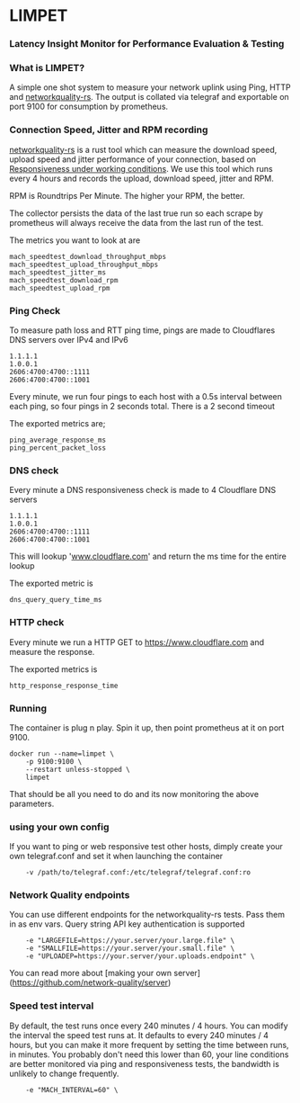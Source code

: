 # LIMPET
### Latency Insight Monitor for Performance Evaluation & Testing

### What is LIMPET?
A simple one shot system to measure your network uplink using Ping, HTTP and 
[networkquality-rs](https://github.com/cloudflare/networkquality-rs/).
The output is collated via telegraf and exportable on port 9100 for consumption 
by prometheus. 

### Connection Speed, Jitter and RPM recording
[networkquality-rs](https://github.com/cloudflare/networkquality-rs/) is a rust 
tool which can measure the download speed, upload speed and jitter performance 
of your connection, based on [Responsiveness under working conditions](https://datatracker.ietf.org/doc/draft-ietf-ippm-responsiveness/). 
We use this tool which runs every 4 hours and records the upload, download 
speed, jitter and RPM. 

RPM is Roundtrips Per Minute. The higher your RPM, the better. 

The collector persists the data of the last true run so each scrape by 
prometheus will always receive the data from the last run of the test.


The metrics you want to look at are 
```
mach_speedtest_download_throughput_mbps
mach_speedtest_upload_throughput_mbps
mach_speedtest_jitter_ms
mach_speedtest_download_rpm
mach_speedtest_upload_rpm

```


### Ping Check
To measure path loss and RTT ping time, pings are made to Cloudflares 
DNS servers over IPv4 and IPv6
```
1.1.1.1
1.0.0.1
2606:4700:4700::1111
2606:4700:4700::1001
```
Every minute, we run four pings to each host with a 0.5s interval between 
each ping, so four pings in 2 seconds total. There is a 2 second timeout

The exported metrics are;

```
ping_average_response_ms
ping_percent_packet_loss
```

### DNS check
Every minute a DNS responsiveness check is made to 4 Cloudflare DNS servers
```
1.1.1.1
1.0.0.1
2606:4700:4700::1111
2606:4700:4700::1001
```
This will lookup 'www.cloudflare.com' and return the ms time for the entire 
lookup

The exported metric is 
```
dns_query_query_time_ms
```

### HTTP check
Every minute we run a HTTP GET to https://www.cloudflare.com and measure the 
response. 

The exported metrics is 

```
http_response_response_time
```


### Running
The container is plug n play. Spin it up, then point prometheus at it on 
port 9100.


```
docker run --name=limpet \
	-p 9100:9100 \
	--restart unless-stopped \
	limpet
```

That should be all you need to do and its now monitoring the above parameters.

### using your own config
If you want to ping or web responsive test other hosts, dimply create your own 
telegraf.conf and set it when launching the container

```
	-v /path/to/telegraf.conf:/etc/telegraf/telegraf.conf:ro 
```

### Network Quality endpoints
You can use different endpoints for the networkquality-rs tests. Pass them in as
env vars. Query string API key authentication is supported

```	
	-e "LARGEFILE=https://your.server/your.large.file" \
	-e "SMALLFILE=https://your.server/your.small.file" \
	-e "UPLOADEP=https://your.server/your.uploads.endpoint" \
```
You can read more about [making your own server]
(https://github.com/network-quality/server)

### Speed test interval
By default, the test runs once every 240 minutes / 4 hours.
You can modify the interval the  speed test runs at. It defaults 
to every 240 minutes / 4 hours,  but you can make it more frequent 
by setting the time between runs, in minutes. You probably don't 
need this lower than 60, your line conditions are better 
monitored via ping and responsiveness tests, the bandwidth is 
unlikely to change frequently.

```
	-e "MACH_INTERVAL=60" \
```
